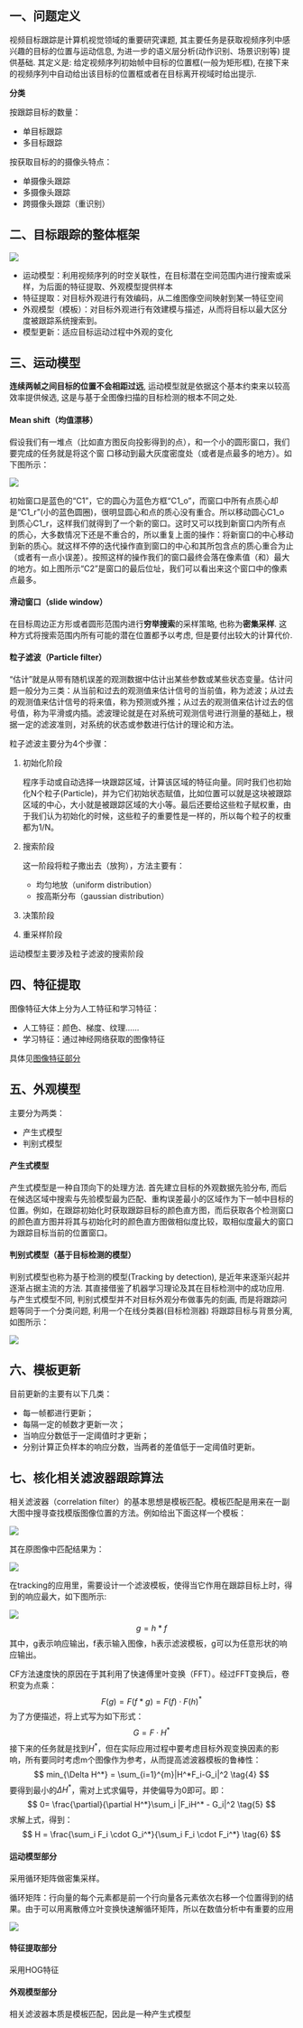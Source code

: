 ## 一、问题定义

视频目标跟踪是计算机视觉领域的重要研究课题, 其主要任务是获取视频序列中感兴趣的目标的位置与运动信息, 为进一步的语义层分析(动作识别、场景识别等) 提供基础. 其定义是: 给定视频序列初始帧中目标的位置框(一般为矩形框), 在接下来的视频序列中自动给出该目标的位置框或者在目标离开视域时给出提示.

**分类**

按跟踪目标的数量：

- 单目标跟踪
- 多目标跟踪

按获取目标的的摄像头特点：

- 单摄像头跟踪
- 多摄像头跟踪
- 跨摄像头跟踪（重识别）



## 二、目标跟踪的整体框架

![](pic/tracking.jpg)

- 运动模型：利用视频序列的时空关联性，在目标潜在空间范围内进行搜索或采样，为后面的特征提取、外观模型提供样本
- 特征提取：对目标外观进行有效编码，从二维图像空间映射到某一特征空间
- 外观模型（模板）：对目标外观进行有效建模与描述，从而将目标以最大区分度被跟踪系统搜索到。
- 模型更新：适应目标运动过程中外观的变化



## 三、运动模型

**连续两帧之间目标的位置不会相距过远**, 运动模型就是依据这个基本约束来以较高效率提供候选, 这是与基于全图像扫描的目标检测的根本不同之处.

#### Mean shift（均值漂移）

假设我们有一堆点（比如直方图反向投影得到的点），和一个小的圆形窗口，我们要完成的任务就是将这个窗
口移动到最大灰度密度处（或者是点最多的地方）。如下图所示：

![](pic/meanshift.jpg)

初始窗口是蓝色的“C1”，它的圆心为蓝色方框“C1_o”，而窗口中所有点质心却是“C1_r”(小的蓝色圆圈)，很明显圆心和点的质心没有重合。所以移动圆心C1_o 到质心C1_r，这样我们就得到了一个新的窗口。这时又可以找到新窗口内所有点的质心，大多数情况下还是不重合的，所以重复上面的操作：将新窗口的中心移动到新的质心。就这样不停的迭代操作直到窗口的中心和其所包含点的质心重合为止（或者有一点小误差）。按照这样的操作我们的窗口最终会落在像素值（和）最大的地方。如上图所示“C2”是窗口的最后位址，我们可以看出来这个窗口中的像素点最多。

#### 滑动窗口（slide window）

在目标周边正方形或者圆形范围内进行**穷举搜索**的采样策略, 也称为**密集采样**. 这种方式将搜索范围内所有可能的潜在位置都予以考虑, 但是要付出较大的计算代价.

#### 粒子滤波（Particle filter）

“估计”就是从带有随机误差的观测数据中估计出某些参数或某些状态变量。估计问题一般分为三类：从当前和过去的观测值来估计信号的当前值，称为滤波；从过去的观测值来估计信号的将来值，称为预测或外推；从过去的观测值来估计过去的信号值，称为平滑或内插。滤波理论就是在对系统可观测信号进行测量的基础上，根据一定的滤波准则，对系统的状态或参数进行估计的理论和方法。

粒子滤波主要分为4个步骤：

1. 初始化阶段

   程序手动或自动选择一块跟踪区域，计算该区域的特征向量。同时我们也初始化N个粒子(Particle)，并为它们初始状态赋值，比如位置可以就是这块被跟踪区域的中心，大小就是被跟踪区域的大小等。最后还要给这些粒子赋权重，由于我们认为初始化的时候，这些粒子的重要性是一样的，所以每个粒子的权重都为1/N。

2. 搜索阶段

   这一阶段将粒子撒出去（放狗），方法主要有：

   - 均匀地放（uniform distribution）
   - 按高斯分布（gaussian distribution）

3. 决策阶段

4. 重采样阶段

运动模型主要涉及粒子滤波的搜索阶段



## 四、特征提取

图像特征大体上分为人工特征和学习特征：

- 人工特征：颜色、梯度、纹理……
- 学习特征：通过神经网络获取的图像特征

具体见[图像特征部分]()



## 五、外观模型

主要分为两类：

- 产生式模型
- 判别式模型

#### 产生式模型

产生式模型是一种自顶向下的处理方法. 首先建立目标的外观数据先验分布, 而后在候选区域中搜索与先验模型最为匹配、重构误差最小的区域作为下一帧中目标的位置。例如，在跟踪初始化时获取跟踪目标的颜色直方图，而后获取各个检测窗口的颜色直方图并将其与初始化时的颜色直方图做相似度比较，取相似度最大的窗口为跟踪目标当前的位置窗口。

#### 判别式模型（基于目标检测的模型）

判别式模型也称为基于检测的模型(Tracking by detection), 是近年来逐渐兴起并逐渐占据主流的方法. 其直接借鉴了机器学习理论及其在目标检测中的成功应用. 与产生式模型不同, 判别式模型并不对目标外观分布做事先的刻画, 而是将跟踪问题等同于一个分类问题, 利用一个在线分类器(目标检测器) 将跟踪目标与背景分离, 如图所示：

![](pic/appearance_model.jpg)



## 六、模板更新

目前更新的主要有以下几类：

- 每一帧都进行更新；
- 每隔一定的帧数才更新一次；
- 当响应分数低于一定阈值时才更新；
- 分别计算正负样本的响应分数，当两者的差值低于一定阈值时更新。



## 七、核化相关滤波器跟踪算法

相关滤波器（correlation filter）的基本思想是模板匹配。模板匹配是用来在一副大图中搜寻查找模版图像位置的方法。例如给出下面这样一个模板：

![](pic/meici.jpg)

其在原图像中匹配结果为：

![](pic/match.jpg)

在tracking的应用里，需要设计一个滤波模板，使得当它作用在跟踪目标上时，得到的响应最大，如下图所示:

![](pic/cf.png)
$$
g = h \ast f \tag{1}
$$
其中，g表示响应输出，f表示输入图像，h表示滤波模板，g可以为任意形状的响应输出。

CF方法速度快的原因在于其利用了快速傅里叶变换（FFT）。经过FFT变换后，卷积变为点乘：
$$
F(g) = F(f * g)=F(f) \cdot F(h)^* \tag{2}
$$
为了方便描述，将上式写为如下形式：
$$
G = F \cdot H^* \tag{3}
$$
接下来的任务就是找到$H^*$，但在实际应用过程中要考虑目标外观变换因素的影响，所有要同时考虑m个图像作为参考，从而提高滤波器模板的鲁棒性：
$$
min_{\Delta H^*} = \sum_{i=1}^{m}|H^*F_i-G_i|^2 \tag{4}
$$
要得到最小的$\Delta H^*$，需对上式求偏导，并使偏导为0即可。即：
$$
0= \frac{\partial}{\partial H^*}\sum_i |F_iH^* - G_i|^2 \tag{5}
$$
求解上式，得到：
$$
H = \frac{\sum_i F_i \cdot G_i^*}{\sum_i F_i \cdot F_i^*} \tag{6}
$$

#### 运动模型部分

采用循环矩阵做密集采样。

循环矩阵：行向量的每个元素都是前一个行向量各元素依次右移一个位置得到的结果。由于可以用离散傅立叶变换快速解循环矩阵，所以在数值分析中有重要的应用

![](pic/matrix.png)

#### 特征提取部分

采用HOG特征



#### 外观模型部分

相关滤波器本质是模板匹配，因此是一种产生式模型